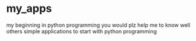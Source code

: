 # my_apps
my beginning in python programming
you would plz help me to know well others simple applications to start with python programming

